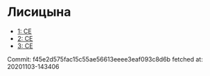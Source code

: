 # Лисицына
- [1: CE](1.md)
- [2: CE](2.md)
- [3: CE](3.md)

Commit: f45e2d575fac15c55ae56613eeee3eaf093c8d6b
 fetched at: 20201103-143406
